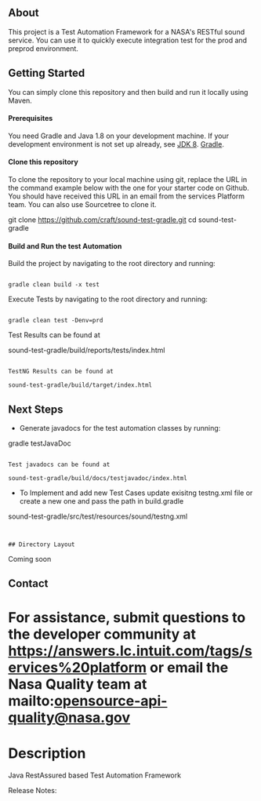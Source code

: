 ## About

This project is a Test Automation Framework for a NASA's RESTful sound service.
You can use it to quickly execute integration test for the prod and preprod environment.


## Getting Started

You can simply clone this repository and then build and run it locally using Maven.

#### Prerequisites

You need Gradle and Java 1.8 on your development machine.
If your development environment is not set up already, see 
[JDK 8](http://www.oracle.com/technetwork/java/javase/documentation/jdk8-doc-downloads-2133158.html).
[Gradle](https://gradle.org/gradle-download/).

#### Clone this repository

To clone the repository to your local machine using git, 
replace the URL in the command example below with the one for your starter code on Github. 
You should have received this URL in an email from the services Platform team. 
You can also use Sourcetree to clone it. 

git clone https://github.com/craft/sound-test-gradle.git
cd sound-test-gradle


#### Build and Run the test Automation

Build the project by navigating to the root directory and running:
```

gradle clean build -x test
```

Execute Tests by navigating to the root directory and running:
```

gradle clean test -Denv=prd
```

Test Results can be found at

sound-test-gradle/build/reports/tests/index.html
```

TestNG Results can be found at

sound-test-gradle/build/target/index.html
```

## Next Steps

- Generate javadocs for the test automation classes by running:

gradle  testJavaDoc
```

Test javadocs can be found at

sound-test-gradle/build/docs/testjavadoc/index.html
```

- To Implement and add new Test Cases update exisitng testng.xml file or create a new one and pass the path in build.gradle

sound-test-gradle/src/test/resources/sound/testng.xml
```


## Directory Layout

```
Coming soon

## Contact

For assistance, submit questions to the developer community at
https://answers.lc.intuit.com/tags/services%20platform
or email the Nasa Quality team at mailto:opensource-api-quality@nasa.gov
=======
# Description

Java RestAssured based Test Automation Framework

Release Notes: 
